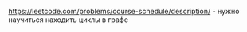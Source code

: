 https://leetcode.com/problems/course-schedule/description/ - нужно научиться находить циклы в графе
